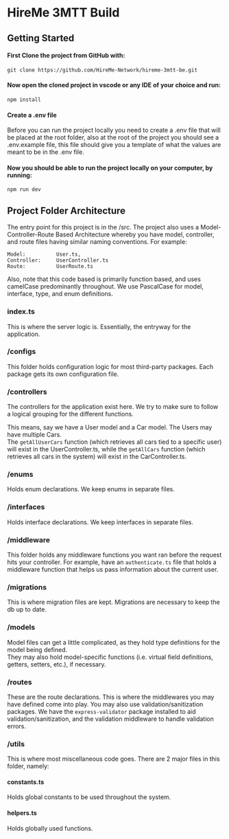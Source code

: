 # HireMe 3MTT Build

## Getting Started
#### First Clone the project from GitHub with:
    git clone https://github.com/HireMe-Network/hireme-3mtt-be.git
#### Now open the cloned project in vscode or any IDE of your choice and run:
    npm install
#### Create a .env file
Before you can run the project locally you need to create a .env file that will be placed at the root folder, also at the root of the project you should see a .env.example file, this file should give you a template of what the values are meant to be in the .env file.

#### Now you should be able to run the project locally on your computer, by running:
    npm run dev
## Project Folder Architecture
The entry point for this project is in the /src. The project also uses a Model-Controller-Route Based Architecture whereby you have model, controller, and route files having similar naming conventions. For example:
```
Model:          User.ts,
Controller:     UserController.ts
Route:          UserRoute.ts
```
Also, note that this code based is primarily function based, and uses camelCase predominantly throughout. We use PascalCase for model, interface, type, and enum definitions.

### index.ts
This is where the server logic is. Essentially, the entryway for the application.

### /configs
This folder holds configuration logic for most third-party packages. Each package gets its own configuration file.

### /controllers
The controllers for the application exist here. We try to make sure to follow a logical grouping for the different functions.

This means, say we have a User model and a Car model. The Users may have multiple Cars.   
The ```getAllUserCars``` function (which retrieves all cars tied to a specific user) will exist in the UserController.ts, while the ```getAllCars``` function (which retrieves all cars in the system) will exist in the CarController.ts.

### /enums
Holds enum declarations. We keep enums in separate files.

### /interfaces
Holds interface declarations. We keep interfaces in separate files.

### /middleware
This folder holds any middleware functions you want ran before the request hits your controller. For example, have an ```authenticate.ts``` file that holds a middleware function that helps us pass information about the current user.

### /migrations
This is where migration files are kept. Migrations are necessary to keep the db up to date.

### /models
Model files can get a little complicated, as they hold type definitions for the model being defined.  
They may also hold model-specific functions (i.e. virtual field definitions, getters, setters, etc.), if necessary.

### /routes
These are the route declarations. This is where the middlewares you may have defined come into play. You may also use validation/sanitization packages. We have the ```express-validator``` package installed to aid validation/sanitization, and the validation middleware to handle validation errors.

### /utils
This is where most miscellaneous code goes. There are 2 major files in this folder, namely:

#### constants.ts
Holds global constants to be used throughout the system.
#### helpers.ts
Holds globally used functions.
